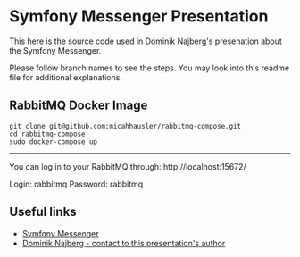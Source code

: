 # Symfony Messenger Presentation

This here is the source code used in Dominik Najberg's presenation about the Symfony Messenger.

Please follow branch names to see the steps. You may look into this readme file for additional explanations.

## RabbitMQ Docker Image

```
git clone git@github.com:micahhausler/rabbitmq-compose.git
cd rabbitmq-compose
sudo docker-compose up
```
------------------
You can log in to your RabbitMQ through:
http://localhost:15672/

Login: rabbitmq
Password: rabbitmq


## Useful links
* [Symfony Messenger](https://symfony.com/doc/current/components/messenger.html)
* [Dominik Najberg - contact to this presentation's author](https://www.linkedin.com/in/dominik-najberg/)